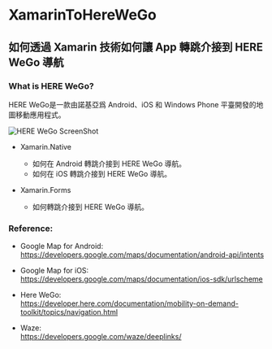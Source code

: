 # XamarinToHereWeGo
## 如何透過 Xamarin 技術如何讓 App 轉跳介接到 HERE WeGo 導航

### What is HERE WeGo?  
HERE WeGo是一款由諾基亞爲 Android、iOS 和 Windows Phone 平臺開發的地圖移動應用程式。 

![HERE WeGo ScreenShot](https://raw.githubusercontent.com/Jatsai/XamarinToHereWeGo/8187b1866061d4fed325c7c1008d0c481df7b89a/Images/HereWeGoApp.jpg)

* Xamarin.Native
    * 如何在 Android 轉跳介接到 HERE WeGo 導航。
    * 如何在 iOS 轉跳介接到 HERE WeGo 導航。

* Xamarin.Forms
    * 如何轉跳介接到 HERE WeGo 導航。


### Reference:  
* Google Map for Android:  
      <a href="https://developers.google.com/maps/documentation/android-api/intents" target="_blank">https://developers.google.com/maps/documentation/android-api/intents</a>

* Google Map for iOS:  
      <a href="https://developers.google.com/maps/documentation/ios-sdk/urlscheme" target="_blank">https://developers.google.com/maps/documentation/ios-sdk/urlscheme</a>
      
* Here WeGo:  
      <a href="https://developer.here.com/documentation/mobility-on-demand-toolkit/topics/navigation.html" target="_blank">https://developer.here.com/documentation/mobility-on-demand-toolkit/topics/navigation.html</a>

* Waze:  
      <a href="https://developers.google.com/waze/deeplinks/" target="_blank">https://developers.google.com/waze/deeplinks/</a>
      
      